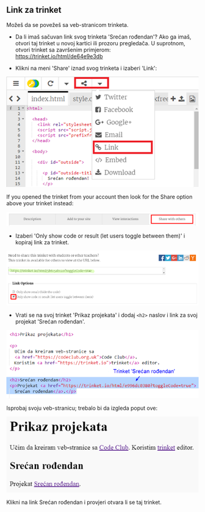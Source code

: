 ## Link za trinket

Možeš da se povežeš sa veb-stranicom trinketa.

+ Da li imaš sačuvan link svog trinketa 'Srećan rođendan'? Ako ga imaš, otvori taj trinket u novoj kartici ili prozoru pregledača. U suprotnom, otvori trinket sa završenim primjerom: <https://trinket.io/html/de64e9e3db>

+ Klikni na meni 'Share' iznad svog trinketa i izaberi 'Link':

![screenshot](images/showcase-share1.png)

If you opened the trinket from your account then look for the Share option above your trinket instead:

![screenshot](images/showcase-share2.png)

+ Izaberi 'Only show code or result (let users toggle between them)' i kopiraj link za trinket. 

![screenshot](images/showcase-get-link.png)

+ Vrati se na svoj trinket 'Prikaz projekata' i dodaj `<h2>` naslov i link za svoj projekat 'Srećan rođendan'.

![screenshot](images/showcase-link-trinket.png)

Isprobaj svoju veb-stranicu; trebalo bi da izgleda poput ove:

![screenshot](images/showcase-link-output.png)

Klikni na link Srećan rođendan i provjeri otvara li se taj trinket.